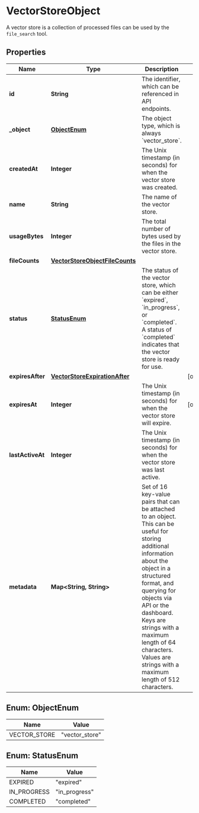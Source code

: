 

# VectorStoreObject

A vector store is a collection of processed files can be used by the `file_search` tool.

## Properties

| Name | Type | Description | Notes |
|------------ | ------------- | ------------- | -------------|
|**id** | **String** | The identifier, which can be referenced in API endpoints. |  |
|**_object** | [**ObjectEnum**](#ObjectEnum) | The object type, which is always &#x60;vector_store&#x60;. |  |
|**createdAt** | **Integer** | The Unix timestamp (in seconds) for when the vector store was created. |  |
|**name** | **String** | The name of the vector store. |  |
|**usageBytes** | **Integer** | The total number of bytes used by the files in the vector store. |  |
|**fileCounts** | [**VectorStoreObjectFileCounts**](VectorStoreObjectFileCounts.md) |  |  |
|**status** | [**StatusEnum**](#StatusEnum) | The status of the vector store, which can be either &#x60;expired&#x60;, &#x60;in_progress&#x60;, or &#x60;completed&#x60;. A status of &#x60;completed&#x60; indicates that the vector store is ready for use. |  |
|**expiresAfter** | [**VectorStoreExpirationAfter**](VectorStoreExpirationAfter.md) |  |  [optional] |
|**expiresAt** | **Integer** | The Unix timestamp (in seconds) for when the vector store will expire. |  [optional] |
|**lastActiveAt** | **Integer** | The Unix timestamp (in seconds) for when the vector store was last active. |  |
|**metadata** | **Map&lt;String, String&gt;** | Set of 16 key-value pairs that can be attached to an object. This can be useful for storing additional information about the object in a structured format, and querying for objects via API or the dashboard.  Keys are strings with a maximum length of 64 characters. Values are strings with a maximum length of 512 characters.  |  |



## Enum: ObjectEnum

| Name | Value |
|---- | -----|
| VECTOR_STORE | &quot;vector_store&quot; |



## Enum: StatusEnum

| Name | Value |
|---- | -----|
| EXPIRED | &quot;expired&quot; |
| IN_PROGRESS | &quot;in_progress&quot; |
| COMPLETED | &quot;completed&quot; |



